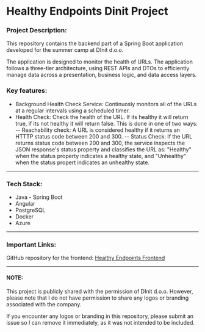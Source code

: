 # Healthy Endpoints Dinit Project

### Project Description:
This repository contains the backend part of a Spring Boot application developed for the summer camp at DInit d.o.o. 

The application is designed to monitor the health of URLs. The application follows a three-tier architecture, using REST APIs and DTOs to efficiently manage data across a presentation, business logic, and data access layers.

### Key features:
- Background Health Check Service: Continuosly monitors all of the URLs at a regular intervals using a scheduled timer.
- Health Check: Check the health of the URL. If its healthy it will return true, if its not healthy it will return false. This is done in one of two ways:
-- Reachability check: A URL is considered healthy if it returns an HTTTP status code between 200 and 300.
-- Status Check: If the URL returns status code between 200 and 300, the service inspects the JSON response's status property and classifies the URL as: "Healthy" when the status property indicates a healthy state, and "Unhealthy" when the status propert indicates an unhealthy state.

----

### Tech Stack: 
- Java - Spring Boot
- Angular 
- PostgreSQL
- Docker
- Azure

----

### Important Links:
GitHub repository for the frontend: [Healthy Endpoints Frontend](https://github.com/Paveljolak/healthy-endpoints-dinitproject-frontend)

----

#### NOTE:
This project is publicly shared with the permission of DInit d.o.o. However, please note that I do not have permission to share any logos or branding associated with the company.

If you encounter any logos or branding in this repository, please submit an issue so I can remove it immediately, as it was not intended to be included.



